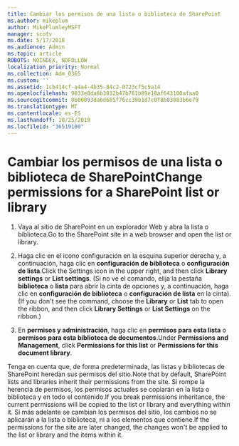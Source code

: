 ```yaml
---
title: Cambiar los permisos de una lista o biblioteca de SharePoint
ms.author: mikeplum
author: MikePlumleyMSFT
manager: scotv
ms.date: 5/17/2018
ms.audience: Admin
ms.topic: article
ROBOTS: NOINDEX, NOFOLLOW
localization_priority: Normal
ms.collection: Adm_O365
ms.custom: ''
ms.assetid: 1cb414cf-a4a4-4b35-84c2-0723cf5c5a14
ms.openlocfilehash: 9033e8da6b3032b47b761b89e18af643100afaa0
ms.sourcegitcommit: 0b06093dabd685f76cc39b1d7c0f8b03883b6e79
ms.translationtype: MT
ms.contentlocale: es-ES
ms.lasthandoff: 10/25/2019
ms.locfileid: "36519100"
---
```

# <a name="change-permissions-for-a-sharepoint-list-or-library"></a><span data-ttu-id="4287c-102">Cambiar los permisos de una lista o biblioteca de SharePoint</span><span class="sxs-lookup"><span data-stu-id="4287c-102">Change permissions for a SharePoint list or library</span></span>

1. <span data-ttu-id="4287c-103">Vaya al sitio de SharePoint en un explorador Web y abra la lista o biblioteca.</span><span class="sxs-lookup"><span data-stu-id="4287c-103">Go to the SharePoint site in a web browser and open the list or library.</span></span>
    
2. <span data-ttu-id="4287c-104">Haga clic en el icono configuración en la esquina superior derecha y, a continuación, haga clic en **configuración de biblioteca** o **configuración de lista**.</span><span class="sxs-lookup"><span data-stu-id="4287c-104">Click the Settings icon in the upper right, and then click **Library settings** or **List settings**.</span></span> <span data-ttu-id="4287c-105">(Si no ve el comando, elija la pestaña **biblioteca** o **lista** para abrir la cinta de opciones y, a continuación, haga clic en **configuración de biblioteca** o **configuración de lista** en la cinta).</span><span class="sxs-lookup"><span data-stu-id="4287c-105">(If you don't see the command, choose the **Library** or **List** tab to open the ribbon, and then click **Library Settings** or **List Settings** on the ribbon.)</span></span> 
    
3. <span data-ttu-id="4287c-106">En **permisos y administración**, haga clic en **permisos para esta lista** o **permisos para esta biblioteca de documentos**.</span><span class="sxs-lookup"><span data-stu-id="4287c-106">Under **Permissions and Management**, click **Permissions for this list** or **Permissions for this document library**.</span></span>
    
<span data-ttu-id="4287c-107">Tenga en cuenta que, de forma predeterminada, las listas y bibliotecas de SharePoint heredan sus permisos del sitio.</span><span class="sxs-lookup"><span data-stu-id="4287c-107">Note that by default, SharePoint lists and libraries inherit their permissions from the site.</span></span> <span data-ttu-id="4287c-108">Si rompe la herencia de permisos, los permisos actuales se copiarán en la lista o biblioteca y en todo el contenido.</span><span class="sxs-lookup"><span data-stu-id="4287c-108">If you break permissions inheritance, the current permissions will be copied to the list or library and everything within it.</span></span> <span data-ttu-id="4287c-109">Si más adelante se cambian los permisos del sitio, los cambios no se aplicarán a la lista o biblioteca, ni a los elementos que contiene.</span><span class="sxs-lookup"><span data-stu-id="4287c-109">If the permissions for the site are later changed, the changes won't be applied to the list or library and the items within it.</span></span>
  

